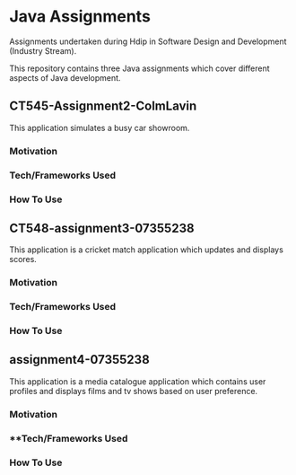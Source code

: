 # Java Assignments

Assignments undertaken during Hdip in Software Design and Development (Industry Stream).

This repository contains three Java assignments which cover different aspects of Java development.

## CT545-Assignment2-ColmLavin

This application simulates a busy car showroom.

### **Motivation**

### **Tech/Frameworks Used**

### **How To Use**

## CT548-assignment3-07355238

This application is a cricket match application which updates and displays scores.

### **Motivation**

### **Tech/Frameworks Used**

### **How To Use**

## assignment4-07355238

This application is a media catalogue application which contains user profiles and displays films and tv shows based on user preference.

### **Motivation**

### **Tech/Frameworks Used

### **How To Use**
